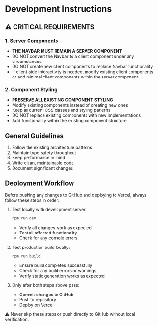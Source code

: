 # Development Instructions

## ⚠️ CRITICAL REQUIREMENTS

### 1. Server Components

- **THE NAVBAR MUST REMAIN A SERVER COMPONENT**
- DO NOT convert the Navbar to a client component under any circumstances
- DO NOT create new client components to replace Navbar functionality
- If client-side interactivity is needed, modify existing client components or add minimal client components within the server component

### 2. Component Styling

- **PRESERVE ALL EXISTING COMPONENT STYLING**
- Modify existing components instead of creating new ones
- Keep all current CSS classes and styling patterns
- DO NOT replace existing components with new implementations
- Add functionality within the existing component structure

## General Guidelines

1. Follow the existing architecture patterns
2. Maintain type safety throughout
3. Keep performance in mind
4. Write clean, maintainable code
5. Document significant changes

## Deployment Workflow

Before pushing any changes to GitHub and deploying to Vercel, always follow these steps in order:

1. Test locally with development server:

   ```bash
   npm run dev
   ```

   - Verify all changes work as expected
   - Test all affected functionality
   - Check for any console errors

2. Test production build locally:

   ```bash
   npm run build
   ```

   - Ensure build completes successfully
   - Check for any build errors or warnings
   - Verify static generation works as expected

3. Only after both steps above pass:
   - Commit changes to GitHub
   - Push to repository
   - Deploy on Vercel

⚠️ Never skip these steps or push directly to GitHub without local verification.
